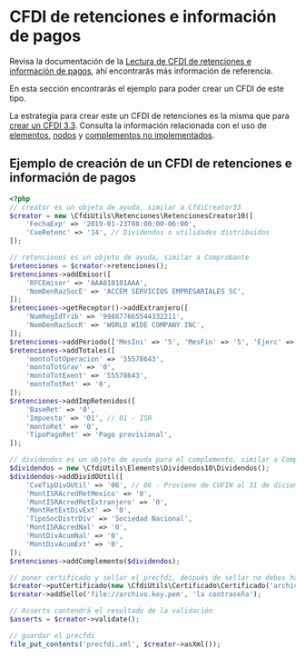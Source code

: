 # CFDI de retenciones e información de pagos

Revisa la documentación de la [Lectura de CFDI de retenciones e información de pagos](../leer/leer-cfdi-retenciones.md),
ahí encontrarás más información de referencia.

En esta sección encontrarás el ejemplo para poder crear un CFDI de este tipo.

La estrategia para crear este un CFDI de retenciones es la misma que para [crear un CFDI 3.3](../crear/crear-cfdi.md).
Consulta la información relacionada con el uso de [elementos](../componentes/elements.md),
[nodos](../componentes/nodes.md) y [complementos no implementados](../crear/complementos-aun-no-implementados.md).

## Ejemplo de creación de un CFDI de retenciones e información de pagos

```php
<?php
// creator es un objeto de ayuda, similar a CfdiCreator33
$creator = new \CfdiUtils\Retenciones\RetencionesCreator10([
    'FechaExp' => '2019-01-23T08:00:00-06:00',
    'CveRetenc' => '14', // Dividendos o utilidades distribuidos
]);

// retenciones es un objeto de ayuda, similar a Comprobante
$retenciones = $creator->retenciones();
$retenciones->addEmisor([
    'RFCEmisor' => 'AAA010101AAA',
    'NomDenRazSocE' => 'ACCEM SERVICIOS EMPRESARIALES SC',
]);
$retenciones->getReceptor()->addExtranjero([
    'NumRegIdTrib' => '998877665544332211',
    'NomDenRazSocR' => 'WORLD WIDE COMPANY INC',
]);
$retenciones->addPeriodo(['MesIni' => '5', 'MesFin' => '5', 'Ejerc' => '2018']);
$retenciones->addTotales([
    'montoTotOperacion' => '55578643',
    'montoTotGrav' => '0',
    'montoTotExent' => '55578643',
    'montoTotRet' => '0',
]);
$retenciones->addImpRetenidos([
    'BaseRet' => '0',
    'Impuesto' => '01', // 01 - ISR
    'montoRet' => '0',
    'TipoPagoRet' => 'Pago provisional',
]);

// dividendos es un objeto de ayuda para el complemento, similar a Comprobante
$dividendos = new \CfdiUtils\Elements\Dividendos10\Dividendos();
$dividendos->addDividOUtil([
    'CveTipDivOUtil' => '06', // 06 - Proviene de CUFIN al 31 de diciembre 2013
    'MontISRAcredRetMexico' => '0',
    'MontISRAcredRetExtranjero' => '0',
    'MontRetExtDivExt' => '0',
    'TipoSocDistrDiv' => 'Sociedad Nacional',
    'MontISRAcredNal' => '0',
    'MontDivAcumNal' => '0',
    'MontDivAcumExt' => '0',
]);
$retenciones->addComplemento($dividendos);

// poner certificado y sellar el precfdi, después de sellar no debes hacer cambios
$creator->putCertificado(new \CfdiUtils\Certificado\Certificado('archivo.cer'));
$creator->addSello('file://archivo.key.pem', 'la contraseña');

// Asserts contendrá el resultado de la validación
$asserts = $creator->validate();

// guardar el precfdi
file_put_contents('precfdi.xml', $creator->asXml());
```
